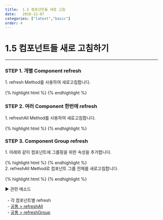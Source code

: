 ```yaml
---
title:  1.5 컴포넌트들 새로 고침
date:   2018-12-07
categories: ["latest","basic"]
order: 4
---
```


1.5 컴포넌트들 새로 고침하기
===

---

### STEP 1. 개별 Component refresh
<div>1. refresh Method를 사용하여 새로고침합니다.</div>
<br>
{% highlight html %}
<script>
    $(document).ready(function(){
        SBUxMethod.refresh('sbName1');
    });
</script>
<sbux-input id="sbIdx1" name="sbName1" uitype="text"></sbux-input>
{% endhighlight %}

### STEP 2. 여러 Component 한번에 refresh
<div>1. refreshAll Method를 사용하여 새로고침합니다.</div>
<br>
{% highlight html %}
<sbux-input id="sbIdx1" name="sbName1" uitype="text"></sbux-input>
<sbux-input id="sbIdx2" name="sbName2" uitype="text"></sbux-input>
<sbux-input id="sbIdx3" name="sbName3" uitype="text"></sbux-input>
<script>
    $(document).ready(function(){
        SBUxMethod.refreshAll();
    });
</script>
{% endhighlight %}

### STEP 3. Component Group refresh
<div>1. 아래와 같이 컴포넌트에 그룹핑을 위한 속성을 추가합니다.</div>
<br>
{% highlight html %}
<sbux-input id="sbIdx1" name="sbName1" uitype="text" group-id="sbGroup"></sbux-input>
<sbux-input id="sbIdx2" name="sbName2" uitype="text" group-id="sbGroup"></sbux-input>
<sbux-input id="sbIdx3" name="sbName3" uitype="text" group-id="sbGroup"></sbux-input>
<script>
    $(document).ready(function(){
        SBUxMethod.refreshGroup();
    });
</script>
{% endhighlight %}

<div>2. refreshAll Method로 컴포넌트 그룹 전체를 새로고침합니다.</div>
<br>
{% highlight html %}
<sbux-input id="sbIdx1" name="sbName1" uitype="text"></sbux-input>
<sbux-input id="sbIdx2" name="sbName2" uitype="text"></sbux-input>
<sbux-input id="sbIdx3" name="sbName3" uitype="text"></sbux-input>
<script>
    $(document).ready(function(){
        SBUxMethod.refreshGroup();
    });
</script>
{% endhighlight %}

<sbux-tabs id="explainTab" name="explainTab" uitype="normal" title-target-id-array="exTab1" 
           title-text-array="설명">
</sbux-tabs>
<div class="tab-content">
    <div id="exTab1">
        ▶ 관련 메소드<br><br>
        &nbsp;&nbsp;- 각 컴포넌트별 refresh<br>
        &nbsp;&nbsp;- <a href="https://softbowllab.github.io/sbux/method/latest/common.refreshAll#common" target="_blank">공통 > refreshAll</a><br>
        &nbsp;&nbsp;- <a href="https://softbowllab.github.io/sbux/method/latest/common.refreshGroup#common" target="_blank">공통 > refreshGroup</a><br>
    </div>
</div>